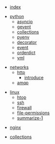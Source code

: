 * [index](/)

<!-- Python部分 -->

* [python](python/)
	* [asyncio](python/asyncio)
	* [gevent](python/gevent)
	* [collections](python/collections)
	* [pyenv](python/pyenv)
	* [decorator](python/decorator)
	* [event](python/event)
	* [orderdict](python/orderdict)
	* [yml](python/yml)

<!-- 计算机网络部分 -->

* [networks](networks/)
	* [http](networks/http/)
		* [introduce](networks/http/introduce)
	* [amqp](networks/amqp)


<!-- Linux部分 -->

* [linux](linux/)
	* [htop](linux/htop)
	* [ssh](linux/ssh)
	* [firewall](linux/firewall)
	* [file-permissions](linux/file-permissions)
	* [summarize-1](linux/summarize_1)

<!-- nginx部分 -->
* [nginx](nginx/)


<!-- 资料整理 -->
* [collections](collections)
